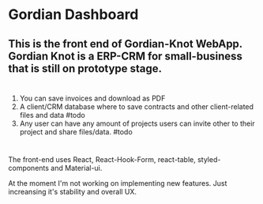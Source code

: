 # Gordian Dashboard

This is the front end of Gordian-Knot WebApp. 
Gordian Knot is a ERP-CRM for small-business that is still on prototype stage. 
-
#
1. You can save invoices and download as PDF 
2. A client/CRM database where to save contracts and other client-related files and data #todo
3. Any user can have any amount of projects users can invite other to their project and share files/data. #todo

#
The front-end uses React, React-Hook-Form, react-table, styled-components and Material-ui.

At the moment I'm not working on implementing new features. Just increansing it's stability and overall UX.  